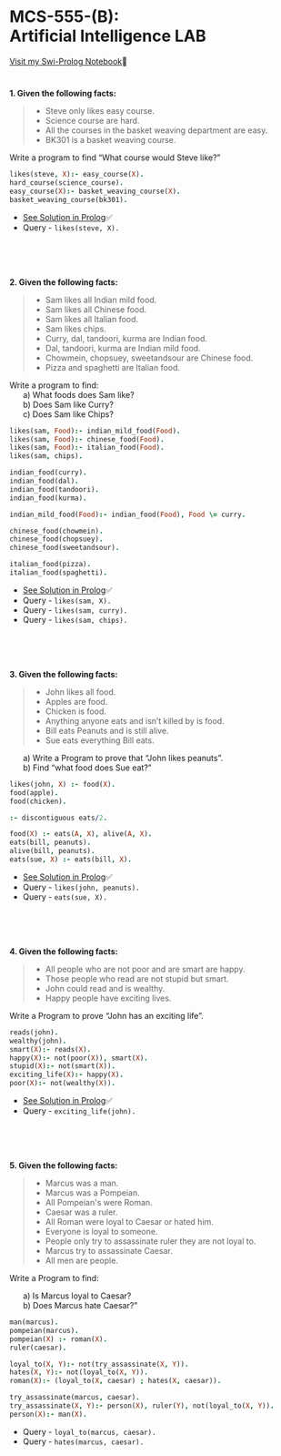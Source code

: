 # MCS-555-(B): <br> Artificial Intelligence LAB

[Visit my Swi-Prolog Notebook](https://swish.swi-prolog.org/p/MCS-555-B:%20AI-Lab.swinb)📖

#

**1. Given the following facts:**
>- Steve only likes easy course.
>- Science course are hard.
>- All the courses in the basket weaving department are easy.
>- BK301 is a basket weaving course.

Write a program to find “What course would Steve like?”

```prolog
likes(steve, X):- easy_course(X).
hard_course(science_course).
easy_course(X):- basket_weaving_course(X).
basket_weaving_course(bk301).
```

- [ See Solution in Prolog](prolog-solutions/Q-01.pl)✅ 
- Query - `likes(steve, X).`
 

<br>
<br>
<br>
 

**2. Given the following facts:**
>- Sam likes all Indian mild food.
>- Sam likes all Chinese food.
>- Sam likes all Italian food.
>- Sam likes chips.
>- Curry, dal, tandoori, kurma are Indian food.
>- Dal, tandoori, kurma are Indian mild food.
>- Chowmein, chopsuey, sweetandsour are Chinese food.
>- Pizza and spaghetti are Italian food.
 
Write a program to find: <br>
&nbsp; &nbsp; &nbsp; a) What foods does Sam like? <br>
&nbsp; &nbsp; &nbsp; b) Does Sam like Curry? <br>
&nbsp; &nbsp; &nbsp; c) Does Sam like Chips?

```prolog
likes(sam, Food):- indian_mild_food(Food).
likes(sam, Food):- chinese_food(Food).
likes(sam, Food):- italian_food(Food).
likes(sam, chips).

indian_food(curry).
indian_food(dal).
indian_food(tandoori).
indian_food(kurma).

indian_mild_food(Food):- indian_food(Food), Food \= curry. 

chinese_food(chowmein).
chinese_food(chopsuey).
chinese_food(sweetandsour).

italian_food(pizza).
italian_food(spaghetti).
```

- [ See Solution in Prolog](prolog-solutions/Q-02.pl)✅ 
- Query - `likes(sam, X).`
- Query - `likes(sam, curry).`
- Query - `likes(sam, chips).`

 

<br>
<br>
<br>
 

**3. Given the following facts:**
>- John likes all food.
>- Apples are food.
>- Chicken is food.
>- Anything anyone eats and isn’t killed by is food.
>- Bill eats Peanuts and is still alive.
>- Sue eats everything Bill eats.
 
&nbsp; &nbsp; &nbsp; a) Write a Program to prove that “John likes peanuts”. <br>
&nbsp; &nbsp; &nbsp; b) Find “what food does Sue eat?”

```prolog
likes(john, X) :- food(X).
food(apple).
food(chicken).

:- discontiguous eats/2.

food(X) :- eats(A, X), alive(A, X).
eats(bill, peanuts).
alive(bill, peanuts).
eats(sue, X) :- eats(bill, X).
```

- [ See Solution in Prolog](prolog-solutions/Q-03.pl)✅ 
- Query - `likes(john, peanuts).`
- Query - `eats(sue, X).`


<br>
<br>
<br>
 

**4. Given the following facts:**
>- All people who are not poor and are smart are happy.
>- Those people who read are not stupid but smart.
>- John could read and is wealthy.
>- Happy people have exciting lives.
 
Write a Program to prove “John has an exciting life”.

```prolog
reads(john).
wealthy(john).
smart(X):- reads(X).
happy(X):- not(poor(X)), smart(X).
stupid(X):- not(smart(X)).
exciting_life(X):- happy(X).
poor(X):- not(wealthy(X)).
```

- [ See Solution in Prolog](prolog-solutions/Q-04.pl)✅ 
- Query - `exciting_life(john).`

 
<br>
<br>
<br>


**5. Given the following facts:**
>- Marcus was a man.
>- Marcus was a Pompeian.
>- All Pompeian's were Roman.
>- Caesar was a ruler.
>- All Roman were loyal to Caesar or hated him.
>- Everyone is loyal to someone.
>- People only try to assassinate ruler they are not loyal to.
>- Marcus try to assassinate Caesar.
>- All men are people.
 
Write a Program to find: 

&nbsp; &nbsp; &nbsp; a) Is Marcus loyal to Caesar? <br>
&nbsp; &nbsp; &nbsp; b) Does Marcus hate Caesar?”

```prolog
man(marcus).
pompeian(marcus).
pompeian(X) :- roman(X).
ruler(caesar).

loyal_to(X, Y):- not(try_assassinate(X, Y)).
hates(X, Y):- not(loyal_to(X, Y)).
roman(X):- (loyal_to(X, caesar) ; hates(X, caesar)).

try_assassinate(marcus, caesar).
try_assassinate(X, Y):- person(X), ruler(Y), not(loyal_to(X, Y)).
person(X):- man(X).
```


- Query - `loyal_to(marcus, caesar).`
- Query - `hates(marcus, caesar).`


<br>
<br>
<br>
